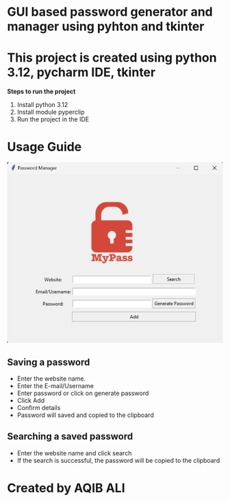 # GUI based password generator and manager using pyhton and tkinter
# This project is created using python 3.12, pycharm IDE, tkinter

**Steps to run the project**
1. Install python 3.12
2. Install module pyperclip
3. Run the project in the IDE

# Usage Guide
![Screenshot](./Screenshot.png)

## Saving a password
- Enter the website name.
- Enter the E-mail/Username
- Enter password or click on generate password
- Click Add
- Confirm details
- Password will saved and copied to the clipboard

## Searching a saved password
- Enter the website name and click search
- If the search is successful, the password will be copied to the clipboard

# Created by AQIB ALI


